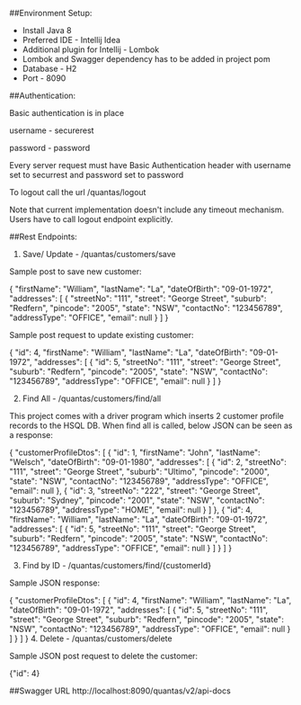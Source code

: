 ##Environment Setup:
- Install Java 8
- Preferred IDE - Intellij Idea
- Additional plugin for Intellij - Lombok
- Lombok and Swagger dependency has to be added in project pom
- Database - H2
- Port - 8090

##Authentication:

Basic authentication is in place

username - securerest

password - password

Every server request must have Basic Authentication header with username set to securrest and password set to password

To logout call the url /quantas/logout

Note that current implementation doesn't include any timeout mechanism. Users have to call logout endpoint explicitly.

##Rest Endpoints:
1. Save/ Update - /quantas/customers/save

Sample post to save new customer:

{
    "firstName": "William",
    "lastName": "La",
    "dateOfBirth": "09-01-1972",
    "addresses": [
        {
            "streetNo": "111",
            "street": "George Street",
            "suburb": "Redfern",
            "pincode": "2005",
            "state": "NSW",
            "contactNo": "123456789",
            "addressType": "OFFICE",
            "email": null
        }
    ]
}

Sample post request to update existing customer:

{
    "id": 4,
    "firstName": "William",
    "lastName": "La",
    "dateOfBirth": "09-01-1972",
    "addresses": [
        {
            "id": 5,
            "streetNo": "111",
            "street": "George Street",
            "suburb": "Redfern",
            "pincode": "2005",
            "state": "NSW",
            "contactNo": "123456789",
            "addressType": "OFFICE",
            "email": null
        }
    ]
}

2. Find All - /quantas/customers/find/all

This project comes with a driver program which inserts 2 customer profile records to the HSQL DB. When find all is called, below JSON can be seen as a response:

{
    "customerProfileDtos": [
        {
            "id": 1,
            "firstName": "John",
            "lastName": "Welsch",
            "dateOfBirth": "09-01-1980",
            "addresses": [
                {
                    "id": 2,
                    "streetNo": "111",
                    "street": "George Street",
                    "suburb": "Ultimo",
                    "pincode": "2000",
                    "state": "NSW",
                    "contactNo": "123456789",
                    "addressType": "OFFICE",
                    "email": null
                },
                {
                    "id": 3,
                    "streetNo": "222",
                    "street": "George Street",
                    "suburb": "Sydney",
                    "pincode": "2001",
                    "state": "NSW",
                    "contactNo": "123456789",
                    "addressType": "HOME",
                    "email": null
                }
            ]
        },
        {
            "id": 4,
            "firstName": "William",
            "lastName": "La",
            "dateOfBirth": "09-01-1972",
            "addresses": [
                {
                    "id": 5,
                    "streetNo": "111",
                    "street": "George Street",
                    "suburb": "Redfern",
                    "pincode": "2005",
                    "state": "NSW",
                    "contactNo": "123456789",
                    "addressType": "OFFICE",
                    "email": null
                }
            ]
        }
    ]
}

3. Find by ID - /quantas/customers/find/{customerId}

Sample JSON response:

{
    "customerProfileDtos": [
        {
            "id": 4,
            "firstName": "William",
            "lastName": "La",
            "dateOfBirth": "09-01-1972",
            "addresses": [
                {
                    "id": 5,
                    "streetNo": "111",
                    "street": "George Street",
                    "suburb": "Redfern",
                    "pincode": "2005",
                    "state": "NSW",
                    "contactNo": "123456789",
                    "addressType": "OFFICE",
                    "email": null
                }
            ]
        }
    ]
}
4. Delete - /quantas/customers/delete

Sample JSON post request to delete the customer:

{"id": 4}


##Swagger URL
http://localhost:8090/quantas/v2/api-docs


